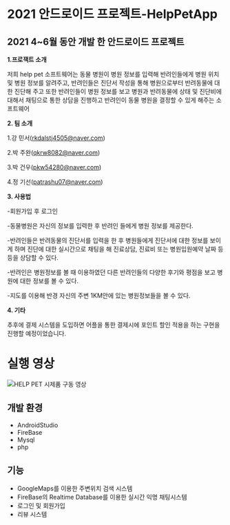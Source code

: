 # 2021 안드로이드 프로젝트-HelpPetApp

## 2021 4~6월 동안 개발 한 안드로이드 프로젝트

**1.프로잭트 소개**

저희 help pet 소프트웨어는 동물 병원이 병원 정보를 입력해 반려인들에게 병원 위치 및 병원 정보를 알려주고, 반려인들은 진단서 작성을 통해 병원으로부터 반려동물에 대한 진단해 주고 또한 반려인들이 병원 정보를 보고 병원과 반려동물에 상태 및 진단비에 대해서 채팅으로 통한 상담을 진행하고 반려인이 동물 병원을 결정할 수 있게 해주는 소프트웨어

**2. 팀 소개**

1.강 민서(rkdalstj4505@naver.com)

2.박 주완(qkrw8082@naver.com)

3.박 건우(pkw54280@naver.com)

4.정 기선(patrashu07@naver.com)

**3. 사용법**

-회원가입 후 로그인 

-동물병원은 자신의 정보를 입력한 후 반려인 들에게 병원 정보를 제공한다.

-반려인들은 반려동물의 진단서를 입력을 한 후 병원들에게 진단서에 대한 정보를 보이게 하며 진단에 대한 실시간으로 채팅을 해 진료상담,  진료비 또는 병원입원예약 날짜 등등을 상담할 수 있다.

-반려인은 병원정보를 볼 때 이용하였던 다른 반려인들의 다양한 후기와 평점을 보고 병원에 대한  정보를 볼 수 있다.

-지도를 이용해 반경 자신의 주변 1KM안에 있는 병원정보들을 볼 수 있다.

**4. 기타**

추후에 결제 시스템을 도입하면 어플을 통한 결제시에 포인트 할인 적용을 하는 
구현을 진행할 예정이었습니다.

# 실행 영상

![HELP PET 시제품 구동 영상](https://user-images.githubusercontent.com/90138160/134350358-5034da10-2425-4a7f-ac10-d11c731ab962.gif)



## 개발 환경
* AndroidStudio
* FireBase
* Mysql
* php

## 기능
* GoogleMaps를 이용한 주변위치 검색 시스템
* FireBase의 Realtime Database를 이용한 실시간 익명 채팅시스템
* 로그인 및 회원가입
* 리뷰 시스템

